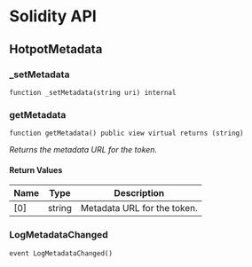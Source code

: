 # Solidity API

## HotpotMetadata

### _setMetadata

```solidity
function _setMetadata(string uri) internal
```

### getMetadata

```solidity
function getMetadata() public view virtual returns (string)
```

_Returns the metadata URL for the token._

#### Return Values

| Name | Type | Description |
| ---- | ---- | ----------- |
| [0] | string | Metadata URL for the token. |

### LogMetadataChanged

```solidity
event LogMetadataChanged()
```

